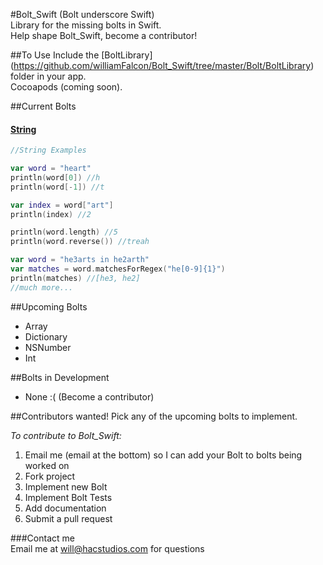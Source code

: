 #Bolt_Swift (Bolt underscore Swift)    
Library for the missing bolts in Swift.    
Help shape Bolt_Swift, become a contributor!    

##To Use
Include the [BoltLibrary] (https://github.com/williamFalcon/Bolt_Swift/tree/master/Bolt/BoltLibrary) folder in your app.    
Cocoapods (coming soon).   

##Current Bolts    
#### [**String**](https://github.com/williamFalcon/Bolt_Swift/tree/master/Bolt/BoltLibrary/String)    
````swift
//String Examples

var word = "heart"
println(word[0]) //h
println(word[-1]) //t

var index = word["art"]
println(index) //2

println(word.length) //5
println(word.reverse()) //treah

var word = "he3arts in he2arth"
var matches = word.matchesForRegex("he[0-9]{1}")
println(matches) //[he3, he2]
//much more...
````

##Upcoming Bolts    
- Array    
- Dictionary    
- NSNumber    
- Int    

##Bolts in Development
- None :( (Become a contributor)

##Contributors wanted!
Pick any of the upcoming bolts to implement.

*To contribute to Bolt_Swift:*    
1. Email me (email at the bottom) so I can add your Bolt to bolts being worked on   
2. Fork project    
3. Implement new Bolt    
4. Implement Bolt Tests    
5. Add documentation    
6. Submit a pull request    

###Contact me    
Email me at will@hacstudios.com for questions    